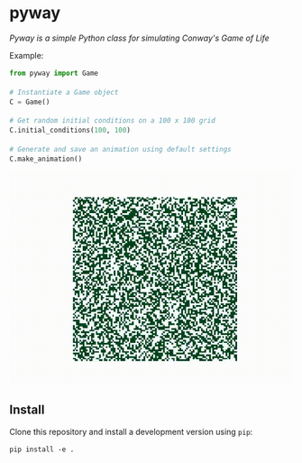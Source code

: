 # pyway

*Pyway is a simple Python class for simulating Conway's Game of Life*

Example:

```python
from pyway import Game

# Instantiate a Game object
C = Game()

# Get random initial conditions on a 100 x 100 grid
C.initial_conditions(100, 100)

# Generate and save an animation using default settings
C.make_animation()

```
![](docs/cogl1000g10s.gif)

## Install

Clone this repository and install a development version using `pip`:
```
pip install -e .
```

